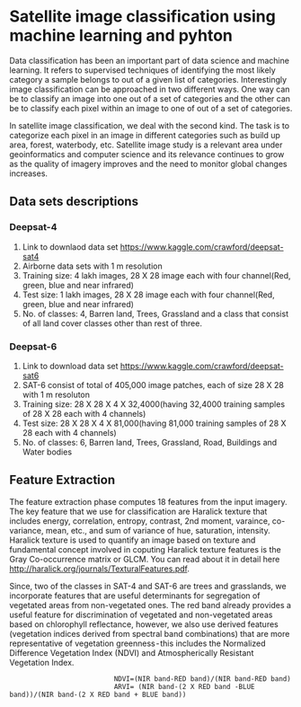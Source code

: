 # Satellite image classification using machine learning and pyhton
Data classification has been an important part of data science and machine learning. It refers to supervised techniques of identifying the most likely category a sample belongs to out of a given list of categories. Interestingly image classification can be approached in two different ways. One way can be to classify an image into one out of a set of categories and the other can be to classify each pixel within an image to one of out of a set of categories.

In satellite image classification, we deal with the second kind. The task is to categorize each pixel in an image in different categories such as build up area, forest, waterbody, etc. Satellite image study is a relevant area under geoinformatics and computer science and its relevance continues to grow as the quality of imagery improves and the need to monitor global changes increases.

## Data sets descriptions
### Deepsat-4 
  1. Link to downlaod data set https://www.kaggle.com/crawford/deepsat-sat4
  2. Airborne data sets with 1 m resolution
  3. Training size: 4 lakh images, 28 X 28 image each with four channel(Red, green, blue and near infrared)
  4. Test size: 1 lakh images, 28 X 28 image each with four channel(Red, green, blue and near infrared)
  5. No. of classes: 4, Barren land, Trees, Grassland and a class that consist of all land cover classes other than rest of    three.
### Deepsat-6
  1. Link to download data set https://www.kaggle.com/crawford/deepsat-sat6
  2. SAT-6 consist of total of 405,000 image patches, each of size 28 X 28 with 1 m resoluton
  3. Training size: 28 X 28 X 4 X 32,4000(having 32,4000 training samples of 28 X 28 each with 4 channels)
  4. Test size: 28 X 28 X 4 X 81,000(having 81,000 training samples of 28 X 28 each with 4 channels) 
  5. No. of classes: 6, Barren land, Trees, Grassland, Road, Buildings and Water bodies
## Feature Extraction

The feature extraction phase computes 18 features from the input imagery. The key feature that we use for classification are Haralick texture that includes energy, correlation, entropy, contrast, 2nd moment, varaince, co-variance, mean, etc., and sum of variance of hue, saturation, intensity. Haralick texture is used to quantify an image based on texture and fundamental concept involved in coputing Haralick texture features is the Gray Co-occurrence matrix or GLCM. You can read about it in detail here http://haralick.org/journals/TexturalFeatures.pdf.

Since, two of the classes in SAT-4 and SAT-6 are trees and grasslands, we incorporate features that are useful determinants for segregation of vegetated areas from non-vegetated ones. The red band already provides a useful feature for discrimination of vegetated and non-vegetated areas based on
chlorophyll reflectance, however, we also use derived features (vegetation indices derived from spectral band combinations) that are more representative of vegetation greenness - this includes the Normalized Difference Vegetation Index (NDVI) and Atmospherically Resistant Vegetation Index.

                              NDVI=(NIR band-RED band)/(NIR band-RED band)
                              ARVI= (NIR band-(2 X RED band -BLUE band))/(NIR band-(2 X RED band + BLUE band))
